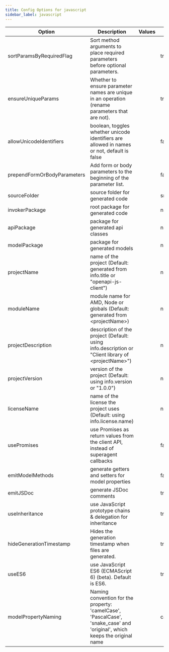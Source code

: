 ```yaml
---
title: Config Options for javascript
sidebar_label: javascript
---
```


| Option | Description | Values | Default |
| ------ | ----------- | ------ | ------- |
|sortParamsByRequiredFlag|Sort method arguments to place required parameters before optional parameters.| |true|
|ensureUniqueParams|Whether to ensure parameter names are unique in an operation (rename parameters that are not).| |true|
|allowUnicodeIdentifiers|boolean, toggles whether unicode identifiers are allowed in names or not, default is false| |false|
|prependFormOrBodyParameters|Add form or body parameters to the beginning of the parameter list.| |false|
|sourceFolder|source folder for generated code| |src|
|invokerPackage|root package for generated code| |null|
|apiPackage|package for generated api classes| |null|
|modelPackage|package for generated models| |null|
|projectName|name of the project (Default: generated from info.title or &quot;openapi-js-client&quot;)| |null|
|moduleName|module name for AMD, Node or globals (Default: generated from &lt;projectName&gt;)| |null|
|projectDescription|description of the project (Default: using info.description or &quot;Client library of &lt;projectName&gt;&quot;)| |null|
|projectVersion|version of the project (Default: using info.version or &quot;1.0.0&quot;)| |null|
|licenseName|name of the license the project uses (Default: using info.license.name)| |null|
|usePromises|use Promises as return values from the client API, instead of superagent callbacks| |false|
|emitModelMethods|generate getters and setters for model properties| |false|
|emitJSDoc|generate JSDoc comments| |true|
|useInheritance|use JavaScript prototype chains &amp; delegation for inheritance| |true|
|hideGenerationTimestamp|Hides the generation timestamp when files are generated.| |true|
|useES6|use JavaScript ES6 (ECMAScript 6) (beta). Default is ES6.| |true|
|modelPropertyNaming|Naming convention for the property: 'camelCase', 'PascalCase', 'snake_case' and 'original', which keeps the original name| |camelCase|
